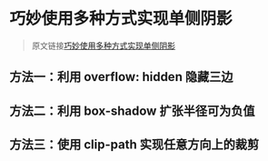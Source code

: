 # 巧妙使用多种方式实现单侧阴影

> 原文链接[巧妙使用多种方式实现单侧阴影](https://github.com/chokcoco/iCSS/issues/265)

## 方法一：利用 overflow: hidden 隐藏三边

## 方法二：利用 box-shadow 扩张半径可为负值

## 方法三：使用 clip-path 实现任意方向上的裁剪